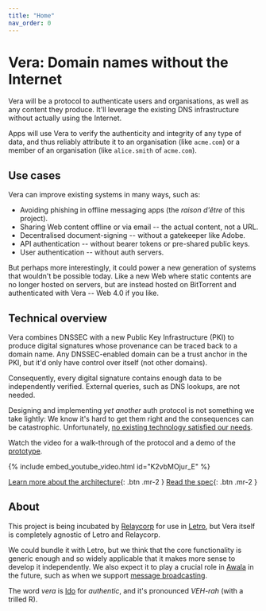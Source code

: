 ```yaml
---
title: "Home"
nav_order: 0
---
```


# Vera: Domain names without the Internet

Vera will be a protocol to authenticate users and organisations, as well as any content they produce. It'll leverage the existing DNS infrastructure without actually using the Internet.

Apps will use Vera to verify the authenticity and integrity of any type of data, and thus reliably attribute it to an organisation (like `acme.com`) or a member of an organisation (like `alice.smith` of `acme.com`).

## Use cases

Vera can improve existing systems in many ways, such as:

- Avoiding phishing in offline messaging apps (the _raison d'être_ of this project).
- Sharing Web content offline or via email -- the actual content, not a URL.
- Decentralised document-signing -- without a gatekeeper like Adobe.
- API authentication -- without bearer tokens or pre-shared public keys.
- User authentication -- without auth servers.

But perhaps more interestingly, it could power a new generation of systems that wouldn't be possible today. Like a new Web where static contents are no longer hosted on servers, but are instead hosted on BitTorrent and authenticated with Vera -- Web 4.0 if you like.

## Technical overview

Vera combines DNSSEC with a new Public Key Infrastructure (PKI) to produce digital signatures whose provenance can be traced back to a domain name. Any DNSSEC-enabled domain can be a trust anchor in the PKI, but it'd only have control over itself (not other domains).

Consequently, every digital signature contains enough data to be independently verified. External queries, such as DNS lookups, are not needed.

Designing and implementing _yet another_ auth protocol is not something we take lightly: We know it's hard to get them right and the consequences can be catastrophic. Unfortunately, [no existing technology satisfied our needs](./prior-art.md).

Watch the video for a walk-through of the protocol and a demo of the [prototype](https://github.com/VeraDomains/poc).

{% include embed_youtube_video.html id="K2vbMOjur_E" %}

[Learn more about the architecture](./architecture.md){: .btn .mr-2 }
[Read the spec](./spec.md){: .btn .mr-2 }

## About

This project is being incubated by [Relaycorp](https://relaycorp.tech) for use in [Letro](https://letro.app/en/), but Vera itself is completely agnostic of Letro and Relaycorp.

We could bundle it with Letro, but we think that the core functionality is generic enough and so widely applicable that it makes more sense to develop it independently. We also expect it to play a crucial role in [Awala](https://awala.network/) in the future, such as when we support [message broadcasting](https://github.com/AwalaNetwork/specs/issues/43).

The word _vera_ is [Ido](https://www.idolinguo.org.uk/general.htm) for _authentic_, and it's pronounced _VEH-rah_ (with a trilled R).
